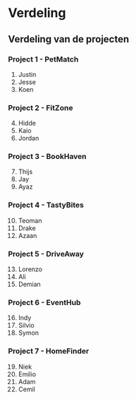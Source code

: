 # Verdeling

## Verdeling van de projecten

### Project 1 - PetMatch

1. Justin
2. Jesse
3. Koen


### Project 2 - FitZone

4. Hidde
5. Kaio
6. Jordan


### Project 3 - BookHaven

7. Thijs
8. Jay
9. Ayaz


### Project 4 - TastyBites

10. Teoman
11. Drake
12. Azaan
 

### Project 5 - DriveAway

13. Lorenzo
14. Ali
15. Demian

### Project 6 - EventHub

16. Indy
17. Silvio
18. Symon

### Project 7 - HomeFinder

19. Niek
20. Emilio
21. Adam
22. Cemil